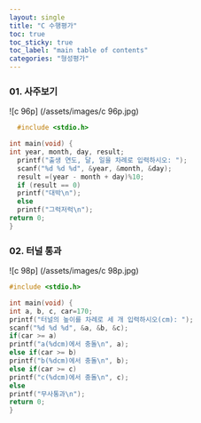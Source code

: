```yaml
---
layout: single
title: "C 수행평가"
toc: true
toc_sticky: true
toc_label: "main table of contents"
categories: "형성평가"
---
```


### 01. 사주보기
![c 96p] (/assets/images/c 96p.jpg)
~~~c
  #include <stdio.h>

int main(void) {
int year, month, day, result;
  printf("출생 연도, 달, 일을 차례로 입력하시오: ");
  scanf("%d %d %d", &year, &month, &day);
  result =(year - month + day)%10;
  if (result == 0)
  printf("대박\n");
  else
  printf("그럭저럭\n");
return 0;
}
~~~

### 02. 터널 통과
![c 98p] (/assets/images/c 98p.jpg)
  ~~~c
  #include <stdio.h>

int main(void) {
int a, b, c, car=170;
  printf("터널의 높이를 차례로 세 개 입력하시오(cm): ");
  scanf("%d %d %d", &a, &b, &c);
  if(car >= a)
  printf("a(%dcm)에서 충돌\n", a);
  else if(car >= b)
  printf("b(%dcm)에서 충돌\n", b);
  else if(car >= c)
  printf("c(%dcm)에서 충돌\n", c);
  else
  printf("무사통과\n");
return 0;
}
~~~
